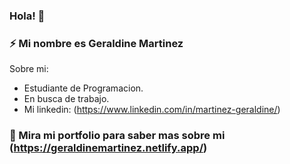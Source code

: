 ### Hola! 👋

### ⚡ Mi nombre es Geraldine Martinez

Sobre mi:
-  Estudiante de Programacion.
-  En busca de trabajo.
-  Mi linkedin: (https://www.linkedin.com/in/martinez-geraldine/)

###  🚀 Mira mi portfolio para saber mas sobre mi (https://geraldinemartinez.netlify.app/)
